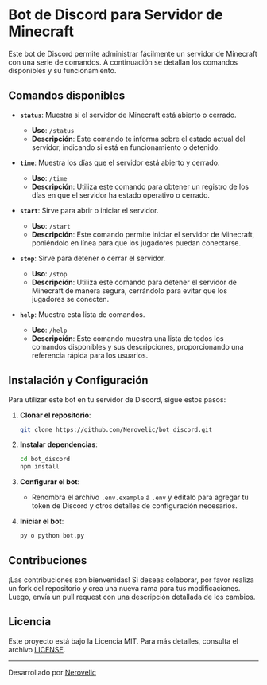 # Bot de Discord para Servidor de Minecraft

Este bot de Discord permite administrar fácilmente un servidor de Minecraft con una serie de comandos. A continuación se detallan los comandos disponibles y su funcionamiento.

## Comandos disponibles

- **`status`**: Muestra si el servidor de Minecraft está abierto o cerrado.
  - **Uso**: `/status`
  - **Descripción**: Este comando te informa sobre el estado actual del servidor, indicando si está en funcionamiento o detenido.

- **`time`**: Muestra los días que el servidor está abierto y cerrado.
  - **Uso**: `/time`
  - **Descripción**: Utiliza este comando para obtener un registro de los días en que el servidor ha estado operativo o cerrado.

- **`start`**: Sirve para abrir o iniciar el servidor.
  - **Uso**: `/start`
  - **Descripción**: Este comando permite iniciar el servidor de Minecraft, poniéndolo en línea para que los jugadores puedan conectarse.

- **`stop`**: Sirve para detener o cerrar el servidor.
  - **Uso**: `/stop`
  - **Descripción**: Utiliza este comando para detener el servidor de Minecraft de manera segura, cerrándolo para evitar que los jugadores se conecten.

- **`help`**: Muestra esta lista de comandos.
  - **Uso**: `/help`
  - **Descripción**: Este comando muestra una lista de todos los comandos disponibles y sus descripciones, proporcionando una referencia rápida para los usuarios.

## Instalación y Configuración

Para utilizar este bot en tu servidor de Discord, sigue estos pasos:

1. **Clonar el repositorio**:
    ```bash
    git clone https://github.com/Nerovelic/bot_discord.git
    ```

2. **Instalar dependencias**:
    ```bash
    cd bot_discord
    npm install
    ```

3. **Configurar el bot**:
    - Renombra el archivo `.env.example` a `.env` y edítalo para agregar tu token de Discord y otros detalles de configuración necesarios.

4. **Iniciar el bot**:
    ```bash
    py o python bot.py
    ```

## Contribuciones

¡Las contribuciones son bienvenidas! Si deseas colaborar, por favor realiza un fork del repositorio y crea una nueva rama para tus modificaciones. Luego, envía un pull request con una descripción detallada de los cambios.

## Licencia

Este proyecto está bajo la Licencia MIT. Para más detalles, consulta el archivo [LICENSE](LICENSE).

---

Desarrollado por [Nerovelic](https://github.com/Nerovelic)
